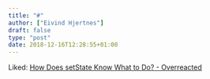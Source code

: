 ```yaml
---
title: "#"
author: ["Eivind Hjertnes"]
draft: false
type: "post"
date: 2018-12-16T12:28:55+01:00
---
```


Liked: [How
Does setState Know What to Do? - Overreacted](https://overreacted.io/how-does-setstate-know-what-to-do/)
